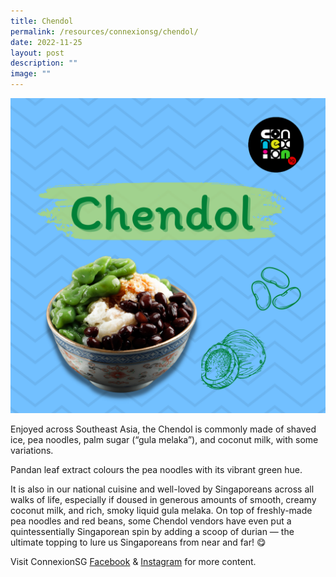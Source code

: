 ```yaml
---
title: Chendol
permalink: /resources/connexionsg/chendol/
date: 2022-11-25
layout: post
description: ""
image: ""
---
```

![](/images/connexionsg/2022/chendol%20v2.png)

Enjoyed across Southeast Asia, the Chendol is commonly made of shaved ice, pea noodles, palm sugar (“gula melaka”), and coconut milk, with some variations.

Pandan leaf extract colours the pea noodles with its vibrant green hue.

It is also in our national cuisine and well-loved by Singaporeans across all walks of life, especially if doused in generous amounts of smooth, creamy coconut milk, and rich, smoky liquid gula melaka. On top of freshly-made pea noodles and red beans, some Chendol vendors have even put a quintessentially Singaporean spin by adding a scoop of durian — the ultimate topping to lure us Singaporeans from near and far! 😋

Visit ConnexionSG [Facebook](https://www.facebook.com/ConnexionSG) & [Instagram](https://www.instagram.com/connexionsg) for more content.